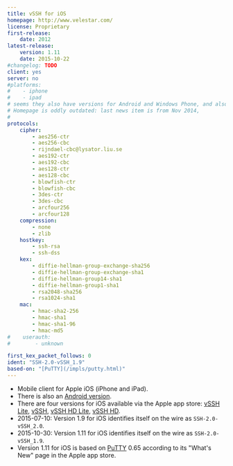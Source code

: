 ```yaml
---
title: vSSH for iOS
homepage: http://www.velestar.com/
license: Proprietary
first-release:
    date: 2012
latest-release:
    version: 1.11
    date: 2015-10-22
#changelog: TODO
client: yes
server: no
#platforms:
#    - iphone
#    - ipad
# seems they also have versions for Android and Windows Phone, and also Mac OS X?
# Homepage is oddly outdated: last news item is from Nov 2014, 
#
protocols:
    cipher:
        - aes256-ctr
        - aes256-cbc
        - rijndael-cbc@lysator.liu.se
        - aes192-ctr
        - aes192-cbc
        - aes128-ctr
        - aes128-cbc
        - blowfish-ctr
        - blowfish-cbc
        - 3des-ctr
        - 3des-cbc
        - arcfour256
        - arcfour128
    compression:
        - none
        - zlib
    hostkey:
        - ssh-rsa
        - ssh-dss
    kex:
        - diffie-hellman-group-exchange-sha256
        - diffie-hellman-group-exchange-sha1
        - diffie-hellman-group14-sha1
        - diffie-hellman-group1-sha1
        - rsa2048-sha256
        - rsa1024-sha1
    mac:
        - hmac-sha2-256
        - hmac-sha1
        - hmac-sha1-96
        - hmac-md5
#    userauth:
#        - unknown

first_kex_packet_follows: 0
ident: "SSH-2.0-vSSH_1.9"
based-on: "[PuTTY](/impls/putty.html)"
---
```

* Mobile client for Apple iOS (iPhone and iPad).
* There is also an [Android version](/impls/vssh-android.html).
* There are four versions for iOS available via the Apple app store:
    [vSSH Lite](https://itunes.apple.com/us/app/id535055496),
    [vSSH](https://itunes.apple.com/us/app/id527244258),
    [vSSH HD Lite](https://itunes.apple.com/us/app/id535056241),
    [vSSH HD](https://itunes.apple.com/us/app/id530136764).
* 2015-07-10: Version 1.9 for iOS identifies itself on the wire as `SSH-2.0-vSSH_2.0`.
* 2015-10-30: Version 1.11 for iOS identifies itself on the wire as `SSH-2.0-vSSH_1.9`.
* Version 1.11 for iOS is based on [PuTTY](/impls/putty.html) 0.65 according to its
  "What's New" page in the Apple app store.
